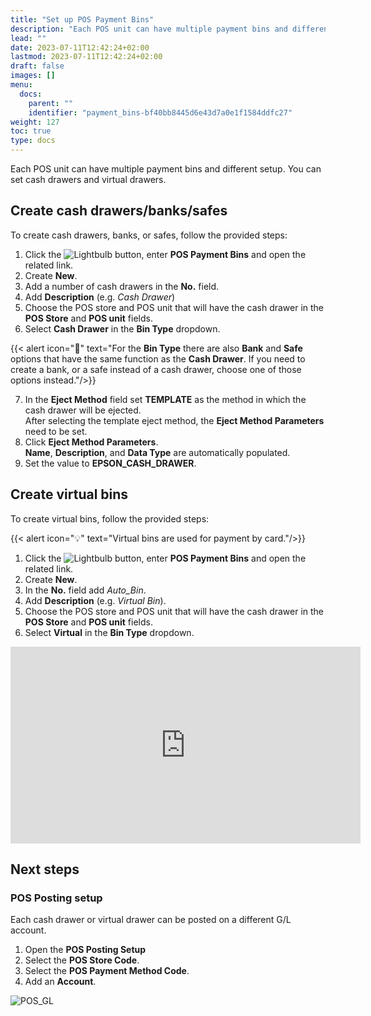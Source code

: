 ```yaml
---
title: "Set up POS Payment Bins"
description: "Each POS unit can have multiple payment bins and different setup. You can set cash drawers and virtual drawers."
lead: ""
date: 2023-07-11T12:42:24+02:00
lastmod: 2023-07-11T12:42:24+02:00
draft: false
images: []
menu:
  docs:
    parent: ""
    identifier: "payment_bins-bf40bb8445d6e43d7a0e1f1584ddfc27"
weight: 127
toc: true
type: docs
---
```


Each POS unit can have multiple payment bins and different setup. You can set cash drawers and virtual drawers.

## Create cash drawers/banks/safes

To create cash drawers, banks, or safes, follow the provided steps:

1.  Click the ![Lightbulb](Lightbulb_icon.PNG) button, enter **POS Payment Bins** and open the related link.
2. Create **New**.
3. Add a number of cash drawers in the **No.** field.
4. Add **Description** (e.g. *Cash Drawer*)
5. Choose the POS store and POS unit that will have the cash drawer in the **POS Store** and **POS unit** fields.
6. Select **Cash Drawer** in the **Bin Type** dropdown.   

{{< alert icon="📝" text="For the <b>Bin Type</b> there are also <b>Bank</b> and <b>Safe</b> options that have the same function as the <b>Cash Drawer</b>. If you need to create a bank, or a safe instead of a cash drawer, choose one of those options instead."/>}}

7. In the **Eject Method** field set **TEMPLATE** as the method in which the cash drawer will be ejected.     
    After selecting the template eject method, the **Eject Method Parameters** need to be set.
8. Click **Eject Method Parameters**.     
    **Name**, **Description**, and **Data Type** are automatically populated.  
9. Set the value to **EPSON_CASH_DRAWER**.

## Create virtual bins

To create virtual bins, follow the provided steps:

{{< alert icon="💡" text="Virtual bins are used for payment by card."/>}}

1. Click the ![Lightbulb](Lightbulb_icon.PNG) button, enter **POS Payment Bins** and open the related link.
2. Create **New**.
3. In the **No.** field add *Auto_Bin*.
4. Add **Description** (e.g. *Virtual Bin*).
5. Choose the POS store and POS unit that will have the cash drawer in the **POS Store** and **POS unit** fields.
6. Select **Virtual** in the **Bin Type** dropdown.

<iframe width="560" height="315" src="https://www.youtube.com/embed/Lo2OjMXLJQg" title="YouTube video player" frameborder="0" allow="accelerometer; autoplay; clipboard-write; encrypted-media; gyroscope; picture-in-picture; web-share" allowfullscreen></iframe>

## Next steps

### POS Posting setup

Each cash drawer or virtual drawer can be posted on a different G/L account.

1. Open the **POS Posting Setup**
2. Select the **POS Store Code**.
3. Select the **POS Payment Method Code**.
4. Add an **Account**.

![POS_GL](general.png)
